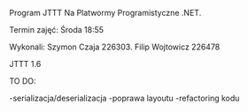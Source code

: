 Program JTTT  Na Platwormy Programistyczne .NET.

Termin zajęć: Środa 18:55

Wykonali: Szymon Czaja 226303. Filip Wojtowicz 226478

JTTT 1.6

TO DO:

-serializacja/deserializacja
-poprawa layoutu
-refactoring kodu
